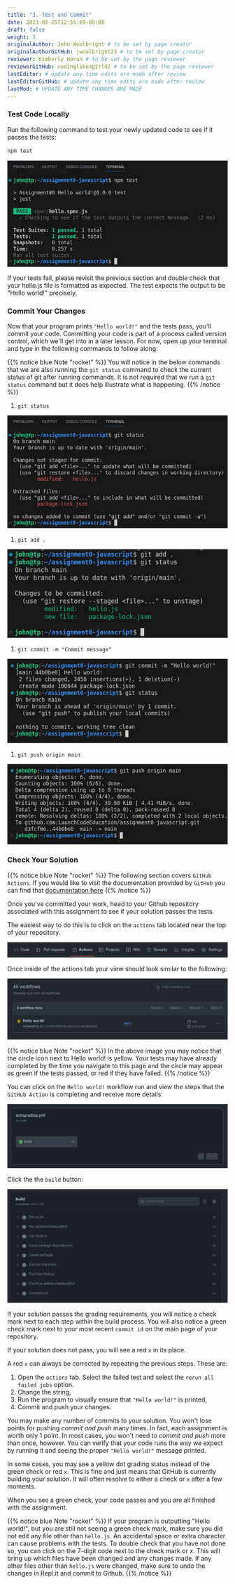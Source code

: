 ```yaml
---
title: "3. Test and Commit"
date: 2023-05-25T12:55:09-05:00
draft: false
weight: 3
originalAuthor: John Woolbright # to be set by page creator
originalAuthorGitHub: jwoolbright23 # to be set by page creator
reviewer: Kimberly Horan # to be set by the page reviewer
reviewerGitHub: codinglikeagirl42 # to be set by the page reviewer
lastEditor: # update any time edits are made after review
lastEditorGitHub: # update any time edits are made after review
lastMod: # UPDATE ANY TIME CHANGES ARE MADE
---
```


### Test Code Locally

Run the following command to test your newly updated code to see if it passes the tests:

```bash
npm test
```

![Image of terminal window after running the npm test command](pictures/npm-test.png?classes=border)

If your tests fail, please revisit the previous section and double check that your hello.js file is formatted as expected. The test expects the output to be "Hello world!" precisely.

### Commit Your Changes

Now that your program prints `"Hello world!"` and the tests pass, you'll commit your code. Committing your code is part of a process called version control, which we'll get into in a later lesson. For now, open up your terminal and type in the following commands to follow along:

{{% notice blue Note "rocket" %}}
You will notice in the below commands that we are also running the `git status` command to check the current status of git after running commands. It is not required that we run a `git status` command but it does help illustrate what is happening.
{{% /notice %}}

1. `git status`

![Image of terminal window after running the git status command](pictures/git-status.png?classes=border)

1. `git add .`

![Image of terminal window after running the git add . command](pictures/git-add.png?classes=border)

1. `git commit -m "Commit message"`

![Image of terminal window after running the git commit command with "Hello World as commit message](pictures/git-commit.png?classes=border)

1. `git push origin main`

![Image of terminal window after running the git push command](pictures/git-push.png?classes=border)

### Check Your Solution

{{% notice blue Note "rocket" %}}
The following section covers `GitHub Actions`. If you would like to visit the documentation provided by `GitHub` you can find that [documentation here](https://docs.github.com/en/actions)
{{% /notice %}}

Once you've committed your work, head to your Github repository associated with this assignment to see if your solution passes the tests.

The easiest way to do this is to click on the `actions` tab located near the top of your repository.

![Image of github options within main repository page containing the actions tab](pictures/github-menu-options.png?classes=border)

Once inside of the actions tab your view should look similar to the following:

![Image of github actions view within github repository](pictures/actions-view.png?classes=border)

{{% notice blue Note "rocket" %}}
In the above image you may notice that the circle icon next to Hello world! is yellow. Your tests may have already completed by the time you navigate to this page and the circle may appear as green if the tests passed, or red if they have failed.
{{% /notice %}}

You can click on the `Hello world!` workflow run and view the steps that the `GitHub Action` is completing and receive more details:

![View after selecting the specific Hello world! workflow run within GitHub Actions](pictures/autograding-yml-view.png?classes=border)

Click the the `build` button:

![View of the actual GitHub actions build steps](pictures/build.png?classes=border)

If your solution passes the grading requirements, you will notice a check mark next to each step within the build process. You will also notice a green check mark next to your most recent `commit id` on the main page of your repository.

If your solution does not pass, you will see a red `x` in its place.

A red `x` can always be corrected by repeating the previous steps. These are:

1. Open the `actions` tab. Select the failed test and select the `rerun all failed jobs` option.
1. Change the string,
1. Run the program to visually ensure that `"Hello world!"` is printed,
1. Commit and push your changes.

You may make any number of commits to your solution. You won't lose points for pushing *commit and push* many times. In fact, each assignment is worth only 1 point. In most cases, you won't need to *commit and push* more than once, however. You can verify that your code runs the way we expect by running it and seeing the proper `"Hello world!"` message printed.

In some cases, you may see a yellow dot grading status instead of the green check or red `x`. This is fine and just means that GitHub is currently building your solution. It will often resolve to either a check or `x` after a few moments.

When you see a green check, your code passes and you are all finished with the assignment.

{{% notice blue Note "rocket" %}}
If your program is outputting "Hello world!", but you are still not seeing a green check mark, make sure you did not edit any file other than `hello.js`. An accidental space or extra character can cause problems with the tests. To double check that you have not done so, you can click on the 7-digit code next to the check mark or x. This will bring up which files have been changed and any changes made. If any other files other than `hello.js` were changed, make sure to undo the changes in Repl.it and commit to Github.
{{% /notice %}}
